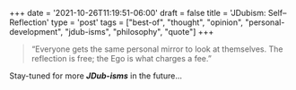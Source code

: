 +++
date = '2021-10-26T11:19:51-06:00'
draft = false
title = 'JDubism&#58; Self&ndash;Reflection'
type = 'post'
tags = ["best-of", "thought", "opinion", "personal-development", "jdub-isms", "philosophy", "quote"]
+++

>  “Everyone gets the same personal mirror to look at themselves. The reflection is free; the Ego is what charges a fee.”

Stay-tuned for more ***JDub-isms*** in the future...